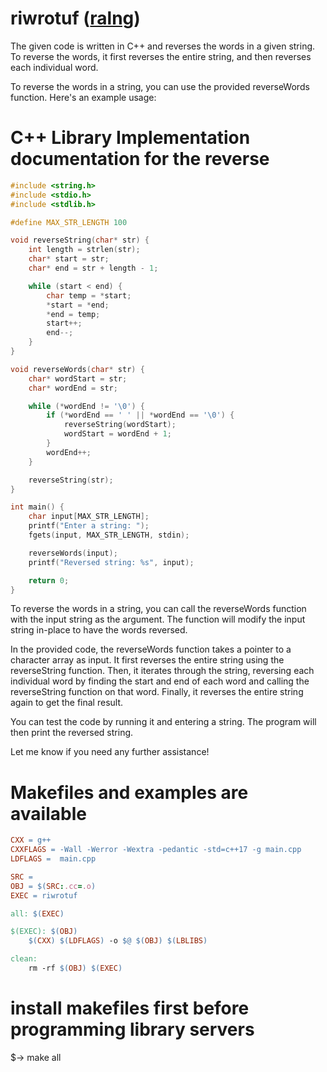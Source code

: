 # riwrotuf ([ralng](https://rlang.r-lib.org/))
The given code is written in C++ and reverses the words in a given string. To reverse the words, it first reverses the entire string, and then reverses each individual word.

To reverse the words in a string, you can use the provided reverseWords function. Here's an example usage:
# C++ Library Implementation documentation for the reverse
```c++
#include <string.h>
#include <stdio.h>
#include <stdlib.h>

#define MAX_STR_LENGTH 100

void reverseString(char* str) {
    int length = strlen(str);
    char* start = str;
    char* end = str + length - 1;

    while (start < end) {
        char temp = *start;
        *start = *end;
        *end = temp;
        start++;
        end--;
    }
}

void reverseWords(char* str) {
    char* wordStart = str;
    char* wordEnd = str;

    while (*wordEnd != '\0') {
        if (*wordEnd == ' ' || *wordEnd == '\0') {
            reverseString(wordStart);
            wordStart = wordEnd + 1;
        }
        wordEnd++;
    }

    reverseString(str);
}

int main() {
    char input[MAX_STR_LENGTH];
    printf("Enter a string: ");
    fgets(input, MAX_STR_LENGTH, stdin);

    reverseWords(input);
    printf("Reversed string: %s", input);

    return 0;
}
```
To reverse the words in a string, you can call the reverseWords function with the input string as the argument. The function will modify the input string in-place to have the words reversed.

In the provided code, the reverseWords function takes a pointer to a character array as input. It first reverses the entire string using the reverseString function. Then, it iterates through the string, reversing each individual word by finding the start and end of each word and calling the reverseString function on that word. Finally, it reverses the entire string again to get the final result.

You can test the code by running it and entering a string. The program will then print the reversed string.

Let me know if you need any further assistance!

# Makefiles and examples are available
```makefile
CXX = g++
CXXFLAGS = -Wall -Werror -Wextra -pedantic -std=c++17 -g main.cpp
LDFLAGS =  main.cpp

SRC = 
OBJ = $(SRC:.cc=.o)
EXEC = riwrotuf

all: $(EXEC)

$(EXEC): $(OBJ)
	$(CXX) $(LDFLAGS) -o $@ $(OBJ) $(LBLIBS)

clean:
	rm -rf $(OBJ) $(EXEC)
```
# install makefiles first before programming library servers
$-> make all 
